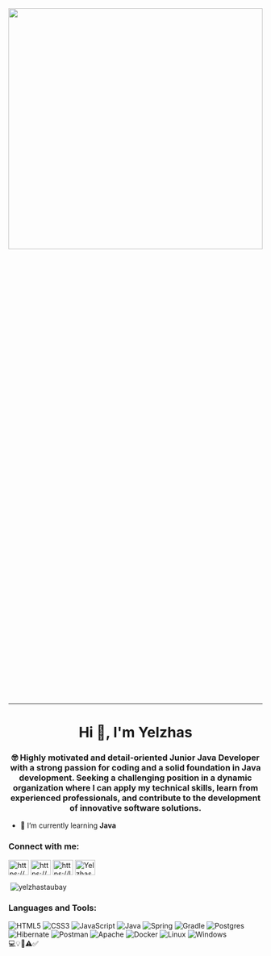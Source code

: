                                        
<img src="https://github.com/YelzhasTaubay/YelzhasTaubay/assets/97426118/1db760c5-827e-4274-b16f-1ed593722d6f" width=100% height=35%>
                                                
-----------------------------------------------------------------------------------------------------------------------------------------------------

<h1 align="center">Hi 👋, I'm Yelzhas</h1>
<h3 align="center">🤓 Highly motivated and detail-oriented Junior Java Developer with a strong passion for coding and a solid foundation in Java development. Seeking a challenging position in a dynamic organization where I can apply my technical skills, learn from experienced professionals, and contribute to the development of innovative software solutions.</h3>

- 🌱 I’m currently learning **Java**

<h3 align="left">Connect with me:</h3>
<p align="left">
<a href="www.linkedin.com/in/yelzhas-assylkhan-91292422a/" target="blank"><img align="center" src="https://raw.githubusercontent.com/rahuldkjain/github-profile-readme-generator/master/src/images/icons/Social/linked-in-alt.svg" alt="https://www.linkedin.com/in/yelzhas-assylkhan-91292422a/" height="30" width="40" /></a>
<a href="https://www.instagram.com/yelzhas_inf/" target="blank"><img align="center" src="https://raw.githubusercontent.com/rahuldkjain/github-profile-readme-generator/master/src/images/icons/Social/instagram.svg" alt="https://www.instagram.com/yelzhas_inf/" height="30" width="40" /></a>
<a href="https://www.leetcode.com/https://leetcode.com/yelzhas_taubay/" target="blank"><img align="center" src="https://raw.githubusercontent.com/rahuldkjain/github-profile-readme-generator/master/src/images/icons/Social/leet-code.svg" alt="https://leetcode.com/yelzhas_taubay/" height="30" width="40" /></a>
<a href="https://discord.gg/Yelzhas Assilkhan#2284" target="blank"><img align="center" src="https://raw.githubusercontent.com/rahuldkjain/github-profile-readme-generator/master/src/images/icons/Social/discord.svg" alt="Yelzhas Assilkhan#2284" height="30" width="40" /></a>
</p>

<p>&nbsp;<img align="center" src="https://github-readme-stats.vercel.app/api?username=yelzhastaubay&show_icons=true&locale=en" alt="yelzhastaubay" /></p>

<h3 align="left">Languages and Tools:</h3>




![HTML5](https://img.shields.io/badge/html5-%23E34F26.svg?style=for-the-badge&logo=html5&logoColor=white)
![CSS3](https://img.shields.io/badge/css3-%231572B6.svg?style=for-the-badge&logo=css3&logoColor=white)
![JavaScript](https://img.shields.io/badge/javascript-%23323330.svg?style=for-the-badge&logo=javascript&logoColor=%23F7DF1E)
![Java](https://img.shields.io/badge/java-%23ED8B00.svg?style=for-the-badge&logo=openjdk&logoColor=white)
![Spring](https://img.shields.io/badge/spring-%236DB33F.svg?style=for-the-badge&logo=spring&logoColor=white)
![Gradle](https://img.shields.io/badge/Gradle-02303A.svg?style=for-the-badge&logo=Gradle&logoColor=white)
![Postgres](https://img.shields.io/badge/postgres-%23316192.svg?style=for-the-badge&logo=postgresql&logoColor=white)
![Hibernate](https://img.shields.io/badge/Hibernate-59666C?style=for-the-badge&logo=Hibernate&logoColor=white)
![Postman](https://img.shields.io/badge/Postman-FF6C37?style=for-the-badge&logo=postman&logoColor=white)
![Apache](https://img.shields.io/badge/apache-%23D42029.svg?style=for-the-badge&logo=apache&logoColor=white)
![Docker](https://img.shields.io/badge/docker-%230db7ed.svg?style=for-the-badge&logo=docker&logoColor=white)
![Linux](https://img.shields.io/badge/Linux-FCC624?style=for-the-badge&logo=linux&logoColor=black)
![Windows](https://img.shields.io/badge/Windows-0078D6?style=for-the-badge&logo=windows&logoColor=white)         
💻💡🏹⚠✅


